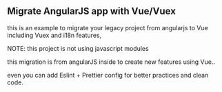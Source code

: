## Migrate AngularJS app with Vue/Vuex

this is an example to migrate your legacy project from angularjs to Vue including Vuex and i18n features,

NOTE: this project is not using javascript modules

this migration is from angularJS inside to create new features using Vue..

even you can add Eslint + Prettier config for better practices and clean code.
